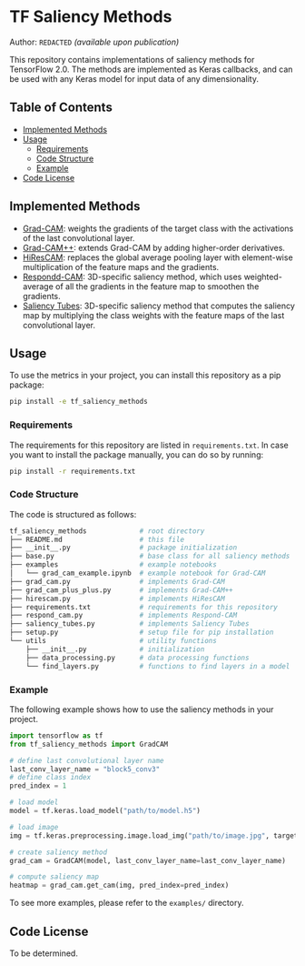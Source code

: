 # TF Saliency Methods

Author: `REDACTED` *(available upon publication)*

This repository contains implementations of saliency methods for TensorFlow 2.0. The methods are implemented as Keras
callbacks, and can be used with any Keras model for input data of any dimensionality.

## Table of Contents

- [Implemented Methods](#implemented-methods)
- [Usage](#usage)
    - [Requirements](#requirements)
    - [Code Structure](#code-structure)
    - [Example](#example)
- [Code License](#code-license)

## Implemented Methods

- [Grad-CAM](https://arxiv.org/abs/1610.02391): weights the gradients of the target class with the activations of the last convolutional layer.
- [Grad-CAM++](https://arxiv.org/abs/1710.11063): extends Grad-CAM by adding higher-order derivatives.
- [HiResCAM](https://arxiv.org/abs/2011.08891): replaces the global average pooling layer with element-wise multiplication of the feature maps and the gradients.
- [Respondd-CAM](https://arxiv.org/abs/1806.00102): 3D-specific saliency method, which uses weighted-average of all the gradients in the feature map to smoothen the gradients.
- [Saliency Tubes](https://arxiv.org/abs/1902.01078): 3D-specific saliency method that computes the saliency map by multiplying the class weights with the feature maps of the last convolutional layer.

## Usage

To use the metrics in your project, you can install this repository as a pip package:

```sh
pip install -e tf_saliency_methods
```

### Requirements

The requirements for this repository are listed in `requirements.txt`. In case you want to install the package manually,
you can do so by running:

```sh
pip install -r requirements.txt
```

### Code Structure

The code is structured as follows:

```sh
tf_saliency_methods             # root directory
├── README.md                   # this file
├── __init__.py                 # package initialization
├── base.py                     # base class for all saliency methods
├── examples                    # example notebooks
│   └── grad_cam_example.ipynb  # example notebook for Grad-CAM
├── grad_cam.py                 # implements Grad-CAM
├── grad_cam_plus_plus.py       # implements Grad-CAM++
├── hirescam.py                 # implements HiResCAM
├── requirements.txt            # requirements for this repository
├── respond_cam.py              # implements Respond-CAM
├── saliency_tubes.py           # implements Saliency Tubes
├── setup.py                    # setup file for pip installation
└── utils                       # utility functions
    ├── __init__.py             # initialization
    ├── data_processing.py      # data processing functions
    └── find_layers.py          # functions to find layers in a model
```

### Example

The following example shows how to use the saliency methods in your project.

```python
import tensorflow as tf
from tf_saliency_methods import GradCAM

# define last convolutional layer name
last_conv_layer_name = "block5_conv3"
# define class index
pred_index = 1

# load model
model = tf.keras.load_model("path/to/model.h5")

# load image
img = tf.keras.preprocessing.image.load_img("path/to/image.jpg", target_size=(224, 224))

# create saliency method
grad_cam = GradCAM(model, last_conv_layer_name=last_conv_layer_name)

# compute saliency map
heatmap = grad_cam.get_cam(img, pred_index=pred_index)
```

To see more examples, please refer to the `examples/` directory.

## Code License

To be determined.
